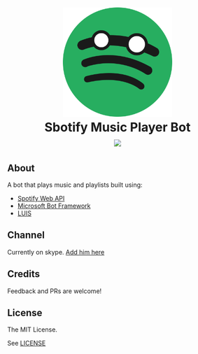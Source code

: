 <h1 align="center">
  <img src="./icon.png" width="250px" /><br>
  Sbotify Music Player Bot<br>

  <img src="https://github.com/lodev09/sbotify/blob/master/demo.gif?raw=true" width="500px">
</h1>

## About
A bot that plays music and playlists built using:
- [Spotify Web API](https://developer.spotify.com/web-api/)
- [Microsoft Bot Framework](https://dev.botframework.com/)
- [LUIS](https://www.luis.ai)

## Channel
Currently on skype. [Add him here](https://join.skype.com/bot/620a26bb-45c2-45bf-8e51-062d7c1b2747)

## Credits
Feedback and PRs are welcome!

## License

The MIT License.

See [LICENSE](LICENSE)